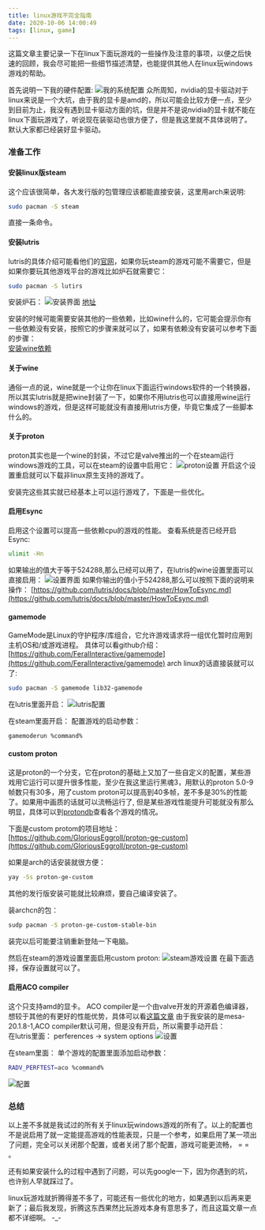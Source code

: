 ```yaml
---
title: linux游戏不完全指南
date: 2020-10-06 14:00:49
tags: [linux, game]
---
```


这篇文章主要记录一下在linux下面玩游戏的一些操作及注意的事项，以便之后快速的回顾，我会尽可能把一些细节描述清楚，也能提供其他人在linux玩windows游戏的帮助。

<!--more-->
首先说明一下我的硬件配置:
![我的系统配置](./linux游戏指南/sys.png)
众所周知，nvidia的显卡驱动对于linux来说是一个大坑，由于我的显卡是amd的，所以可能会比较方便一点，至少到目前为止，我没有遇到显卡驱动方面的坑，但是并不是说nvidia的显卡就不能在linux下面玩游戏了，听说现在装驱动也很方便了，但是我这里就不具体说明了。默认大家都已经装好显卡驱动。

### 准备工作
#### 安装linux版steam
这个应该很简单，各大发行版的包管理应该都能直接安装，这里用arch来说明:
```bash
sudo pacman -S steam
```
直接一条命令。

#### 安装lutris
lutris的具体介绍可能看他们的[官网](https://lutris.net/)，如果你玩steam的游戏可能不需要它，但是如果你要玩其他游戏平台的游戏比如炉石就需要它：

```bash
sudo pacman -S lutirs
```
安装炉石：
![安装界面](./linux游戏指南/heartstone.png)
[地址](https://lutris.net/games/hearthstone/)

安装的时候可能需要安装其他的一些依赖，比如wine什么的，它可能会提示你有一些依赖没有安装，按照它的步骤来就可以了，如果有依赖没有安装可以参考下面的步骤：  
[安装wine依赖](https://github.com/lutris/docs/blob/master/WineDependencies.md)

#### 关于wine
通俗一点的说，wine就是一个让你在linux下面运行windows软件的一个转换器，所以其实lutris就是把wine封装了一下，如果你不用lutris也可以直接用wine运行windows的游戏，但是这样可能就没有直接用lutris方便，毕竟它集成了一些脚本什么的。

#### 关于proton
proton其实也是一个wine的封装，不过它是valve推出的一个在steam运行windows游戏的工具，可以在steam的设置中启用它：
![proton设置](./linux游戏指南/proton.png)
开启这个设置重启就可以下载非linux原生支持的游戏了。


安装完这些其实就已经基本上可以运行游戏了，下面是一些优化。

#### 启用Esync
启用这个设置可以提高一些依赖cpu的游戏的性能。
查看系统是否已经开启Esync:
```bash
ulimit -Hn
```
如果输出的值大于等于524288,那么已经可以用了，在lutris的wine设置里面可以直接启用：
![设置界面](./linux游戏指南/esync.png)
如果你输出的值小于524288,那么可以按照下面的说明来操作：
[https://github.com/lutris/docs/blob/master/HowToEsync.md](https://github.com/lutris/docs/blob/master/HowToEsync.md)

#### gamemode
GameMode是Linux的守护程序/库组合，它允许游戏请求将一组优化暂时应用到主机OS和/或游戏进程。
具体可以看github介绍：
[https://github.com/FeralInteractive/gamemode](https://github.com/FeralInteractive/gamemode)
arch linux的话直接装就可以了:
```bash
sudo pacman -S gamemode lib32-gamemode
```
在lutris里面开启：
![lutris配置](./linux游戏指南/gamemode.png)

在steam里面开启：
配置游戏的启动参数：
```bash
gamemoderun %command%
```

#### custom proton
这是proton的一个分支，它在proton的基础上又加了一些自定义的配置，某些游戏用它运行可以提升很多性能，至少在我这里运行黑魂3，用默认的proton 5.0-9帧数只有30多，用了custom proton可以提高到40多帧，差不多是30%的性能了。如果用中画质的话就可以流畅运行了, 但是某些游戏性能提升可能就没有那么明显，具体可以到[protondb](https://www.protondb.com/)查看各个游戏的情况。  

下面是custom protom的项目地址：  
[https://github.com/GloriousEggroll/proton-ge-custom](https://github.com/GloriousEggroll/proton-ge-custom)  

如果是arch的话安装就很方便：
```bash
yay -Ss proton-ge-custom
```
其他的发行版安装可能就比较麻烦，要自己编译安装了。

装archcn的包：
```bash
sudp pacman -S proton-ge-custom-stable-bin
```
装完以后可能要注销重新登陆一下电脑。  

然后在steam的游戏设置里面启用custom proton:
![steam游戏设置](./linux游戏指南/steamcustomproton.png)
在最下面选择，保存设置就可以了。

#### 启用ACO compiler
这个只支持amd的显卡。
ACO compiler是一个由valve开发的开源着色编译器，想较于其他的有更好的性能优势，具体可以看[这篇文章](https://itsfoss.com/linux-games-performance-boost-amd-gpu/)
由于我安装的是mesa-20.1.8-1,ACO compiler默认可用，但是没有开启，所以需要手动开启：  
在lutris里面：
perferences -> system options
![设置](./linux游戏指南/aoc.png)

在steam里面：
单个游戏的配置里面添加启动参数：
```bash
RADV_PERFTEST=aco %command%
```
![配置](./linux游戏指南/option.png)

### 总结
以上差不多就是我试过的所有关于linux玩windows游戏的所有了。以上的配置也不是说启用了就一定能提高游戏的性能表现，只是一个参考，如果启用了某一项出了问题，完全可以关闭那个配置，或者关闭了那个配置，游戏可能更流畅， = = 。

还有如果安装什么的过程中遇到了问题，可以先google一下，因为你遇到的坑，也许别人早就踩过了。

linux玩游戏就折腾得差不多了，可能还有一些优化的地方，如果遇到以后再来更新了；最后我发现，折腾这东西果然比玩游戏本身有意思多了，而且这篇文章一点都不详细啊。 -_-
